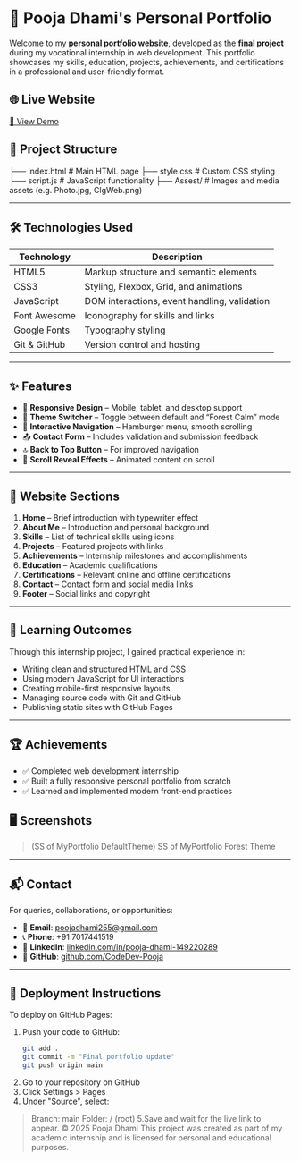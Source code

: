 # 💼 Pooja Dhami's Personal Portfolio

Welcome to my **personal portfolio website**, developed as the **final project** during my vocational internship in web development. This portfolio showcases my skills, education, projects, achievements, and certifications in a professional and user-friendly format.

## 🌐 Live Website

[🔗 View Demo](https://codedev-pooja.github.io/VoC_Internship_FinalTask/) 

## 📁 Project Structure
├── index.html # Main HTML page
├── style.css # Custom CSS styling
├── script.js # JavaScript functionality
├── Assest/ # Images and media assets (e.g. Photo.jpg, ClgWeb.png)

---

## 🛠️ Technologies Used

| Technology  | Description                                  |
|-------------|----------------------------------------------|
| HTML5       | Markup structure and semantic elements       |
| CSS3        | Styling, Flexbox, Grid, and animations       |
| JavaScript  | DOM interactions, event handling, validation |
| Font Awesome| Iconography for skills and links             |
| Google Fonts| Typography styling                           |
| Git & GitHub| Version control and hosting                  |

---

## ✨ Features

- 🔁 **Responsive Design** – Mobile, tablet, and desktop support
- 🎨 **Theme Switcher** – Toggle between default and “Forest Calm” mode
- 🧠 **Interactive Navigation** – Hamburger menu, smooth scrolling
- 📤 **Contact Form** – Includes validation and submission feedback
- 🔝 **Back to Top Button** – For improved navigation
- 🌟 **Scroll Reveal Effects** – Animated content on scroll

---

## 📸 Website Sections

1. **Home** – Brief introduction with typewriter effect
2. **About Me** – Introduction and personal background
3. **Skills** – List of technical skills using icons
4. **Projects** – Featured projects with links
5. **Achievements** – Internship milestones and accomplishments
6. **Education** – Academic qualifications
7. **Certifications** – Relevant online and offline certifications
8. **Contact** – Contact form and social media links
9. **Footer** – Social links and copyright

---

## 🧠 Learning Outcomes

Through this internship project, I gained practical experience in:

- Writing clean and structured HTML and CSS
- Using modern JavaScript for UI interactions
- Creating mobile-first responsive layouts
- Managing source code with Git and GitHub
- Publishing static sites with GitHub Pages

---

## 🏆 Achievements

- ✅ Completed web development internship
- ✅ Built a fully responsive personal portfolio from scratch
- ✅ Learned and implemented modern front-end practices


## 🖥️ Screenshots 
> (SS of MyPortfolio DefaultTheme)
> SS of MyPortfolio Forest Theme

---

## 📬 Contact

For queries, collaborations, or opportunities:

- 📧 **Email**: [poojadhami255@gmail.com](mailto:poojadhami255@gmail.com)  
- 📞 **Phone**: +91 7017441519  
- 💼 **LinkedIn**: [linkedin.com/in/pooja-dhami-149220289](https://www.linkedin.com/in/pooja-dhami-149220289/)  
- 🐙 **GitHub**: [github.com/CodeDev-Pooja](https://github.com/CodeDev-Pooja)

---

## 🚀 Deployment Instructions
To deploy on GitHub Pages:
1. Push your code to GitHub:
   ```bash
   git add .
   git commit -m "Final portfolio update"
   git push origin main
2. Go to your repository on GitHub
3. Click Settings > Pages
4. Under "Source", select:
> Branch: main
> Folder: / (root)
5.Save and wait for the live link to appear.
© 2025 Pooja Dhami
This project was created as part of my academic internship and is licensed for personal and educational purposes.
